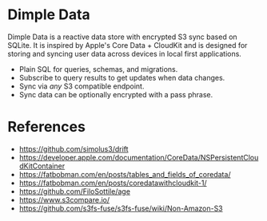 # Dimple Data

Dimple Data is a reactive data store with encrypted S3 sync based on SQLite. It
is inspired by Apple's Core Data + CloudKit and is designed for storing and
syncing user data across devices in local first applications.

- Plain SQL for queries, schemas, and migrations.
- Subscribe to query results to get updates when data changes.
- Sync via *any* S3 compatible endpoint.
- Sync data can be optionally encrypted with a pass phrase.


# References

- https://github.com/simolus3/drift
- https://developer.apple.com/documentation/CoreData/NSPersistentCloudKitContainer
- https://fatbobman.com/en/posts/tables_and_fields_of_coredata/
- https://fatbobman.com/en/posts/coredatawithcloudkit-1/
- https://github.com/FiloSottile/age
- https://www.s3compare.io/
- https://github.com/s3fs-fuse/s3fs-fuse/wiki/Non-Amazon-S3


